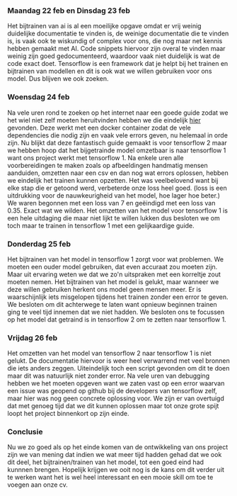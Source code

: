 ### Maandag 22 feb en Dinsdag 23 feb 
Het bijtrainen van ai is al een moeilijke opgave omdat er vrij weinig duidelijke documentatie te vinden is, de weinige documentatie die te vinden is, is vaak ook te wiskundig of complex voor ons, die nog maar net kennis hebben gemaakt met AI. 
Code snippets hiervoor zijn overal te vinden maar weinig zijn goed gedocumenteerd, waardoor vaak niet duidelijk is wat de code exact doet. Tensorflow is een framework dat je helpt bij het trainen en bijtrainen van modellen en dit is ook wat we willen gebruiken voor ons model. Dus blijven we ook zoeken.

### Woensdag 24 feb
Na vele uren rond te zoeken op het internet naar een goede guide zodat we het wiel niet zelf moeten heruitvinden hebben we die eindelijk [hier](https://gilberttanner.com/blog/tensorflow-object-detection-with-tensorflow-2-creating-a-custom-model) gevonden. Deze werkt met een docker container zodat de vele dependencies die nodig zijn en vaak vele errors geven, nu helemaal in orde zijn. Nu blijkt dat deze fantastisch guide gemaakt is voor tensorflow 2 maar we hebben hoop dat het bijgetrainde model omzetbaar is naar tensorflow 1 want ons project werkt met tensorflow 1. Na enkele uren alle voorbereidingen te maken zoals op afbeeldingen handmatig mensen aanduiden, omzetten naar een csv en dan nog wat errors oplossen, hebben we eindelijk het trainen kunnen opzetten. Het was veelbelovend want bij elke stap die er getoond werd, verbeterde onze loss heel goed. (loss is een uitdrukking voor de nauwkeurigheid van het model, hoe lager hoe beter.) We waren begonnen met een loss van 7 en geëindigd met een loss van 0.35. Exact wat we wilden. Het omzetten van het model voor tensorflow 1 is een hele uitdaging die maar niet lijkt te willen lukken dus besloten we om toch maar te trainen in tensorflow 1 met een gelijkaardige guide.

### Donderdag 25 feb
Het bijtrainen van het model in tensorflow 1 zorgt voor wat problemen. We moeten een ouder model gebruiken, dat even accuraat zou moeten zijn. Maar uit ervaring weten we dat we zo'n uitspraken met een korreltje zout moeten nemen. 
Het bijtrainen van het model is gelukt, maar wanneer we deze willen gebruiken herkent ons model geen mensen meer. Er is waarschijnlijk iets misgelopen tijdens het trainen zonder een error te geven. We besloten om dit achterwege te laten want opnieuw beginnen trainen ging te veel tijd innemen dat we niet hadden. We besloten ons te focussen op het model dat getraind is in tensorflow 2 om te zetten naar tensorflow 1.

### Vrijdag 26 feb
Het omzetten van het model van tensorflow 2 naar tensorflow 1 is niet gelukt. De documentatie hiervoor is weer heel verwarrend met veel bronnen die iets anders zeggen. Uiteindelijk toch een script gevonden om dit te doen maar dit was natuurlijk niet zonder error. Na vele uren van debugging hebben we het moeten opgeven want we zaten vast op een error waarvan een issue was geopend op github bij de developers van tensorflow zelf, maar hier was nog geen concrete oplossing voor. We zijn er van overtuigd dat met genoeg tijd dat we dit kunnen oplossen maar tot onze grote spijt loopt het project binnenkort op zijn einde.

### Conclusie
Nu we zo goed als op het einde komen van de ontwikkeling van ons project zijn we van mening dat indien we wat meer tijd hadden gehad dat we ook dit deel, het bijtrainen/trainen van het model, tot een goed eind had kunnnen brengen. Hopelijk krijgen we ooit nog is de kans om dit verder uit te werken want het is wel heel interessant en een mooie skill om toe te voegen aan onze cv.

